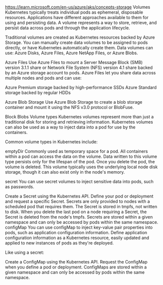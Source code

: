 https://learn.microsoft.com/en-us/azure/aks/concepts-storage
Volumes
Kubernetes typically treats individual pods as ephemeral, disposable resources. Applications have different approaches available to them for using and persisting data. A volume represents a way to store, retrieve, and persist data across pods and through the application lifecycle.

Traditional volumes are created as Kubernetes resources backed by Azure Storage. You can manually create data volumes to be assigned to pods directly, or have Kubernetes automatically create them. Data volumes can use: Azure Disks, Azure Files, Azure NetApp Files, or Azure Blobs.

Azure Files
Use Azure Files to mount a Server Message Block (SMB) version 3.1.1 share or Network File System (NFS) version 4.1 share backed by an Azure storage account to pods. Azure Files let you share data across multiple nodes and pods and can use:

Azure Premium storage backed by high-performance SSDs
Azure Standard storage backed by regular HDDs

Azure Blob Storage
Use Azure Blob Storage to create a blob storage container and mount it using the NFS v3.0 protocol or BlobFuse.

Block Blobs
Volume types
Kubernetes volumes represent more than just a traditional disk for storing and retrieving information. Kubernetes volumes can also be used as a way to inject data into a pod for use by the containers.

Common volume types in Kubernetes include:

emptyDir
Commonly used as temporary space for a pod. All containers within a pod can access the data on the volume. Data written to this volume type persists only for the lifespan of the pod. Once you delete the pod, the volume is deleted. This volume typically uses the underlying local node disk storage, though it can also exist only in the node's memory.

secret
You can use secret volumes to inject sensitive data into pods, such as passwords.

Create a Secret using the Kubernetes API.
Define your pod or deployment and request a specific Secret.
Secrets are only provided to nodes with a scheduled pod that requires them.
The Secret is stored in tmpfs, not written to disk.
When you delete the last pod on a node requiring a Secret, the Secret is deleted from the node's tmpfs.
Secrets are stored within a given namespace and can only be accessed by pods within the same namespace.
configMap
You can use configMap to inject key-value pair properties into pods, such as application configuration information. Define application configuration information as a Kubernetes resource, easily updated and applied to new instances of pods as they're deployed.

Like using a secret:

Create a ConfigMap using the Kubernetes API.
Request the ConfigMap when you define a pod or deployment.
ConfigMaps are stored within a given namespace and can only be accessed by pods within the same namespace.